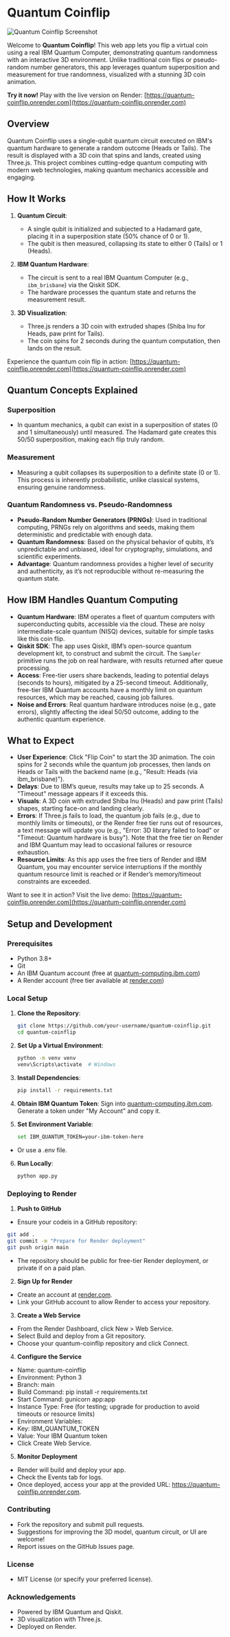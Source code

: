 # Quantum Coinflip

![Quantum Coinflip Screenshot](https://i.ibb.co/BXp3Dh8/coinflip.png)

Welcome to **Quantum Coinflip**! This web app lets you flip a virtual coin using a real IBM Quantum Computer, demonstrating quantum randomness with an interactive 3D environment. Unlike traditional coin flips or pseudo-random number generators, this app leverages quantum superposition and measurement for true randomness, visualized with a stunning 3D coin animation.

**Try it now!** Play with the live version on Render: [https://quantum-coinflip.onrender.com](https://quantum-coinflip.onrender.com)

## Overview
Quantum Coinflip uses a single-qubit quantum circuit executed on IBM's quantum hardware to generate a random outcome (Heads or Tails). The result is displayed with a 3D coin that spins and lands, created using Three.js. This project combines cutting-edge quantum computing with modern web technologies, making quantum mechanics accessible and engaging.

## How It Works
1. **Quantum Circuit**:
   - A single qubit is initialized and subjected to a Hadamard gate, placing it in a superposition state (50% chance of 0 or 1).
   - The qubit is then measured, collapsing its state to either 0 (Tails) or 1 (Heads).

2. **IBM Quantum Hardware**:
   - The circuit is sent to a real IBM Quantum Computer (e.g., `ibm_brisbane`) via the Qiskit SDK.
   - The hardware processes the quantum state and returns the measurement result.

3. **3D Visualization**:
   - Three.js renders a 3D coin with extruded shapes (Shiba Inu for Heads, paw print for Tails).
   - The coin spins for 2 seconds during the quantum computation, then lands on the result.

Experience the quantum coin flip in action: [https://quantum-coinflip.onrender.com](https://quantum-coinflip.onrender.com)

## Quantum Concepts Explained
### Superposition
- In quantum mechanics, a qubit can exist in a superposition of states (0 and 1 simultaneously) until measured. The Hadamard gate creates this 50/50 superposition, making each flip truly random.

### Measurement
- Measuring a qubit collapses its superposition to a definite state (0 or 1). This process is inherently probabilistic, unlike classical systems, ensuring genuine randomness.

### Quantum Randomness vs. Pseudo-Randomness
- **Pseudo-Random Number Generators (PRNGs)**: Used in traditional computing, PRNGs rely on algorithms and seeds, making them deterministic and predictable with enough data.
- **Quantum Randomness**: Based on the physical behavior of qubits, it’s unpredictable and unbiased, ideal for cryptography, simulations, and scientific experiments.
- **Advantage**: Quantum randomness provides a higher level of security and authenticity, as it’s not reproducible without re-measuring the quantum state.

## How IBM Handles Quantum Computing
- **Quantum Hardware**: IBM operates a fleet of quantum computers with superconducting qubits, accessible via the cloud. These are noisy intermediate-scale quantum (NISQ) devices, suitable for simple tasks like this coin flip.
- **Qiskit SDK**: The app uses Qiskit, IBM’s open-source quantum development kit, to construct and submit the circuit. The `Sampler` primitive runs the job on real hardware, with results returned after queue processing.
- **Access**: Free-tier users share backends, leading to potential delays (seconds to hours), mitigated by a 25-second timeout. Additionally, free-tier IBM Quantum accounts have a monthly limit on quantum resources, which may be reached, causing job failures.
- **Noise and Errors**: Real quantum hardware introduces noise (e.g., gate errors), slightly affecting the ideal 50/50 outcome, adding to the authentic quantum experience.

## What to Expect
- **User Experience**: Click "Flip Coin" to start the 3D animation. The coin spins for 2 seconds while the quantum job processes, then lands on Heads or Tails with the backend name (e.g., "Result: Heads (via ibm_brisbane)").
- **Delays**: Due to IBM’s queue, results may take up to 25 seconds. A "Timeout" message appears if it exceeds this.
- **Visuals**: A 3D coin with extruded Shiba Inu (Heads) and paw print (Tails) shapes, starting face-on and landing clearly.
- **Errors**: If Three.js fails to load, the quantum job fails (e.g., due to monthly limits or timeouts), or the Render free tier runs out of resources, a text message will update you (e.g., "Error: 3D library failed to load" or "Timeout: Quantum hardware is busy"). Note that the free tier on Render and IBM Quantum may lead to occasional failures or resource exhaustion.
- **Resource Limits**: As this app uses the free tiers of Render and IBM Quantum, you may encounter service interruptions if the monthly quantum resource limit is reached or if Render’s memory/timeout constraints are exceeded.

Want to see it in action? Visit the live demo: [https://quantum-coinflip.onrender.com](https://quantum-coinflip.onrender.com)

## Setup and Development

### Prerequisites
- Python 3.8+
- Git
- An IBM Quantum account (free at [quantum-computing.ibm.com](https://quantum-computing.ibm.com/))
- A Render account (free tier available at [render.com](https://render.com/))

### Local Setup
1. **Clone the Repository**:
   ```bash
   git clone https://github.com/your-username/quantum-coinflip.git
   cd quantum-coinflip
   ```

2. **Set Up a Virtual Environment**:
    ```bash
    python -m venv venv
    venv\Scripts\activate  # Windows
    ```

3. **Install Dependencies**:
    ```bash
    pip install -r requirements.txt
    ```

4. **Obtain IBM Quantum Token**:
    Sign into [quantum-computing.ibm.com](https://quantum-computing.ibm.com/).
    Generate a token under "My Account" and copy it.

5. **Set Environment Variable**:
    ```bash
    set IBM_QUANTUM_TOKEN=your-ibm-token-here
    ```
- Or use a .env file.

6. **Run Locally**:
    ```bash
    python app.py
    ```

### Deploying to Render

1. **Push to GitHub**
- Ensure your codeis in a GitHub repository:
```bash
git add .
git commit -m "Prepare for Render deployment"
git push origin main
```
- The repository should be public for free-tier Render deployment, or private if on a paid plan.

2. **Sign Up for Render**
- Create an account at [render.com](https://render.com/).
- Link your GitHub account to allow Render to access your repository.

3. **Create a Web Service**
- From the Render Dashboard, click New > Web Service.
- Select Build and deploy from a Git repository.
- Choose your quantum-coinflip repository and click Connect.

4. **Configure the Service**
- Name: quantum-coinflip
- Environment: Python 3
- Branch: main
- Build Command: pip install -r requirements.txt
- Start Command: gunicorn app:app
- Instance Type: Free (for testing; upgrade for production to avoid timeouts or resource limits)
- Environment Variables:
-   Key: IBM_QUANTUM_TOKEN
-   Value: Your IBM Quantum token
- Click Create Web Service.

5. **Monitor Deployment**
- Render will build and deploy your app.
- Check the Events tab for logs.
- Once deployed, access your app at the provided URL: https://quantum-coinflip.onrender.com.

### Contributing
- Fork the repository and submit pull requests.
- Suggestions for improving the 3D model, quantum circuit, or UI are welcome!
- Report issues on the GitHub Issues page.

### License
- MIT License (or specify your preferred license).

### Acknowledgements
- Powered by IBM Quantum and Qiskit.
- 3D visualization with Three.js.
- Deployed on Render.
